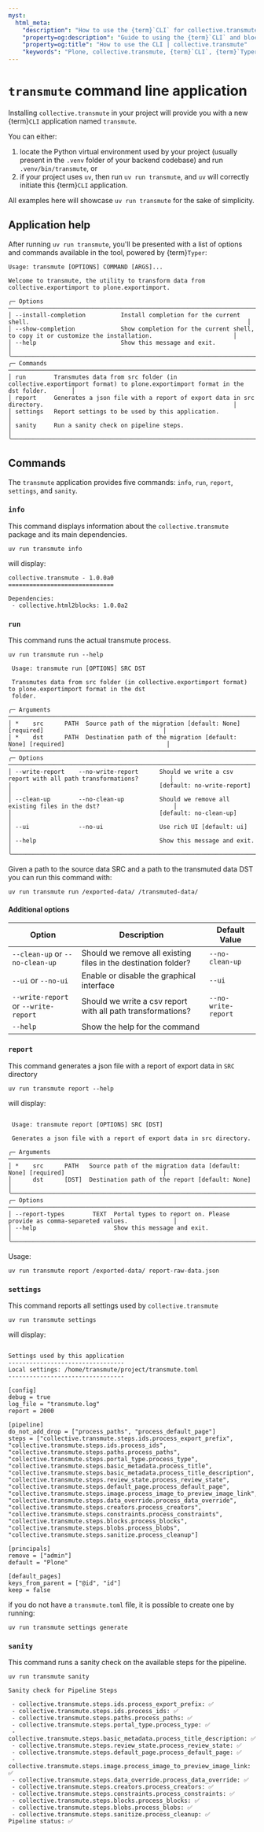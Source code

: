 ```yaml
---
myst:
  html_meta:
    "description": "How to use the {term}`CLI` for collective.transmute, including commands, options, and server endpoints."
    "property=og:description": "Guide to using the {term}`CLI` and block converters in collective.transmute."
    "property=og:title": "How to use the CLI | collective.transmute"
    "keywords": "Plone, collective.transmute, {term}`CLI`, {term}`Typer`, Volto, migration, guide"
---
```


# `transmute` command line application

Installing `collective.transmute` in your project will provide you with a new {term}`CLI` application named `transmute`.

You can either:

1.  locate the Python virtual environment used by your project (usually present in the `.venv` folder of your backend codebase) and run `.venv/bin/transmute`, or
1.  if your project uses `uv`, then run `uv run transmute`, and `uv` will correctly initiate this {term}`CLI` application.

All examples here will showcase `uv run transmute` for the sake of simplicity.


## Application help

After running `uv run transmute`, you'll be presented with a list of options and commands available in the tool, powered by {term}`Typer`:

```console
Usage: transmute [OPTIONS] COMMAND [ARGS]...

Welcome to transmute, the utility to transform data from collective.exportimport to plone.exportimport.

╭─ Options ────────────────────────────────────────────────────────────────────────────────────────────────────────────────────────────╮
│ --install-completion          Install completion for the current shell.                                                              │
│ --show-completion             Show completion for the current shell, to copy it or customize the installation.                       │
│ --help                        Show this message and exit.                                                                            │
╰──────────────────────────────────────────────────────────────────────────────────────────────────────────────────────────────────────╯
╭─ Commands ───────────────────────────────────────────────────────────────────────────────────────────────────────────────────────────╮
│ run        Transmutes data from src folder (in collective.exportimport format) to plone.exportimport format in the dst folder.       │
│ report     Generates a json file with a report of export data in src directory.                                                      │
│ settings   Report settings to be used by this application.                                                                           │
│ sanity     Run a sanity check on pipeline steps.                                                                                     │
╰──────────────────────────────────────────────────────────────────────────────────────────────────────────────────────────────────────╯
```

## Commands

The `transmute` application provides five commands: `info`, `run`, `report`, `settings`, and `sanity`.


### `info`

This command displays information about the `collective.transmute` package and its main dependencies.

```shell
uv run transmute info
```

will display:

```console
collective.transmute - 1.0.0a0
==============================

Dependencies:
 - collective.html2blocks: 1.0.0a2
```

### `run`

This command runs the actual transmute process.
```shell
uv run transmute run --help
```

```console
 Usage: transmute run [OPTIONS] SRC DST

 Transmutes data from src folder (in collective.exportimport format) to plone.exportimport format in the dst
 folder.

╭─ Arguments ──────────────────────────────────────────────────────────────────────────────────────────────────╮
│ *    src      PATH  Source path of the migration [default: None] [required]                                  │
│ *    dst      PATH  Destination path of the migration [default: None] [required]                             │
╰──────────────────────────────────────────────────────────────────────────────────────────────────────────────╯
╭─ Options ────────────────────────────────────────────────────────────────────────────────────────────────────╮
│ --write-report    --no-write-report      Should we write a csv report with all path transformations?         │
│                                          [default: no-write-report]                                          │
│ --clean-up        --no-clean-up          Should we remove all existing files in the dst?                     │
│                                          [default: no-clean-up]                                              │
│ --ui              --no-ui                Use rich UI [default: ui]                                           │
│ --help                                   Show this message and exit.                                         │
╰──────────────────────────────────────────────────────────────────────────────────────────────────────────────╯
```

Given a path to the source data SRC and a path to the transmuted data DST you can run this command with:

```shell
uv run transmute run /exported-data/ /transmuted-data/
```

#### Additional options

| Option | Description | Default Value |
| --- | --- | --- |
| `--clean-up` or `--no-clean-up` | Should we remove all existing files in the destination folder? |  `--no-clean-up` |
| `--ui` or `--no-ui` | Enable or disable the graphical interface | `--ui` |
| `--write-report` or `--write-report` | Should we write a csv report with all path transformations?  | `--no-write-report` |
| `--help` | Show the help for the command | |

### `report`

This command generates a json file with a report of export data in `SRC` directory

```shell
uv run transmute report --help
```

will display:

```console

 Usage: transmute report [OPTIONS] SRC [DST]

 Generates a json file with a report of export data in src directory.

╭─ Arguments ──────────────────────────────────────────────────────────────────────────────────────────────────╮
│ *    src      PATH   Source path of the migration data [default: None] [required]                            │
│      dst      [DST]  Destination path of the report [default: None]                                          │
╰──────────────────────────────────────────────────────────────────────────────────────────────────────────────╯
╭─ Options ────────────────────────────────────────────────────────────────────────────────────────────────────╮
│ --report-types        TEXT  Portal types to report on. Please provide as comma-separeted values.             │
│ --help                      Show this message and exit.                                                      │
╰──────────────────────────────────────────────────────────────────────────────────────────────────────────────╯
```
Usage:

```shell
uv run transmute report /exported-data/ report-raw-data.json
```

### `settings`

This command reports all settings used by `collective.transmute`

```shell
uv run transmute settings
```

will display:

```console

Settings used by this application
---------------------------------
Local settings: /home/transmute/project/transmute.toml
---------------------------------

[config]
debug = true
log_file = "transmute.log"
report = 2000

[pipeline]
do_not_add_drop = ["process_paths", "process_default_page"]
steps = ["collective.transmute.steps.ids.process_export_prefix", "collective.transmute.steps.ids.process_ids", "collective.transmute.steps.paths.process_paths", "collective.transmute.steps.portal_type.process_type", "collective.transmute.steps.basic_metadata.process_title", "collective.transmute.steps.basic_metadata.process_title_description", "collective.transmute.steps.review_state.process_review_state", "collective.transmute.steps.default_page.process_default_page", "collective.transmute.steps.image.process_image_to_preview_image_link", "collective.transmute.steps.data_override.process_data_override", "collective.transmute.steps.creators.process_creators", "collective.transmute.steps.constraints.process_constraints", "collective.transmute.steps.blocks.process_blocks", "collective.transmute.steps.blobs.process_blobs", "collective.transmute.steps.sanitize.process_cleanup"]

[principals]
remove = ["admin"]
default = "Plone"

[default_pages]
keys_from_parent = ["@id", "id"]
keep = false
```

if you do not have a `transmute.toml` file, it is possible to create one by running:

```shell
uv run transmute settings generate
```

### `sanity`

This command runs a sanity check on the available steps for the pipeline.

```shell
uv run transmute sanity
```

```console
Sanity check for Pipeline Steps

 - collective.transmute.steps.ids.process_export_prefix: ✅
 - collective.transmute.steps.ids.process_ids: ✅
 - collective.transmute.steps.paths.process_paths: ✅
 - collective.transmute.steps.portal_type.process_type: ✅
 - collective.transmute.steps.basic_metadata.process_title_description: ✅
 - collective.transmute.steps.review_state.process_review_state: ✅
 - collective.transmute.steps.default_page.process_default_page: ✅
 - collective.transmute.steps.image.process_image_to_preview_image_link: ✅
 - collective.transmute.steps.data_override.process_data_override: ✅
 - collective.transmute.steps.creators.process_creators: ✅
 - collective.transmute.steps.constraints.process_constraints: ✅
 - collective.transmute.steps.blocks.process_blocks: ✅
 - collective.transmute.steps.blobs.process_blobs: ✅
 - collective.transmute.steps.sanitize.process_cleanup: ✅
Pipeline status: ✅
```
